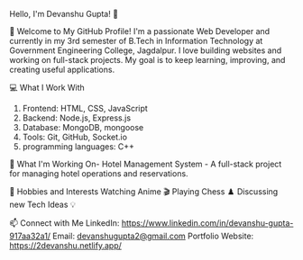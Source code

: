 Hello, I'm Devanshu Gupta! 👋

🌟 Welcome to My GitHub Profile!
I'm a passionate Web Developer and currently in my 3rd semester of B.Tech in Information Technology at Government Engineering College, Jagdalpur. I love building websites and working on full-stack projects. My goal is to keep learning, improving, and creating useful applications.

💻 What I Work With
1. Frontend: HTML, CSS, JavaScript
2. Backend: Node.js, Express.js
3. Database: MongoDB, mongoose
4. Tools: Git, GitHub, Socket.io
5. programming languages: C++

💼 What I'm Working On-
Hotel Management System - A full-stack project for managing hotel operations and reservations.

🌱 Hobbies and Interests
Watching Anime 🎬
Playing Chess ♟️
Discussing new Tech Ideas 💡

📫 Connect with Me
LinkedIn: https://www.linkedin.com/in/devanshu-gupta-917aa32a1/
Email: devanshugupta2@gmail.com
Portfolio Website: https://2devanshu.netlify.app/


